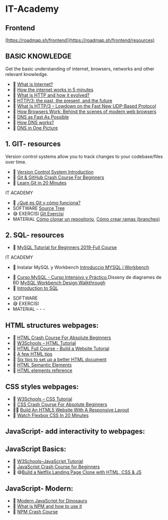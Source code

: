 # IT-Academy

## Frontend
[https://roadmap.sh/frontend](https://roadmap.sh/frontend/resources)

## BASIC KNOWLEDGE
Get the basic understanding of internet, browsers, networks and other relevant knowledge.
* 📓 [What is Internet?](https://roadmap.sh/guides/what-is-internet)
* 🎥 [How the internet works in 5 minutes](https://www.youtube.com/watch?v=7_LPdttKXPc)
* 📓 [What is HTTP and how it evolved?](https://kamranahmed.info/blog/2016/08/13/http-in-depth/)
* 📓 [HTTP/3: the past, the present, and the future](https://blog.cloudflare.com/http3-the-past-present-and-future/)
* 📓 [What Is HTTP/3 – Lowdown on the Fast New UDP-Based Protocol](https://kinsta.com/blog/http3/)
* 📓 [How Browsers Work: Behind the scenes of modern web browsers](https://www.html5rocks.com/en/tutorials/internals/howbrowserswork/)
* 🎥  [DNS as Fast As Possible](https://www.youtube.com/watch?v=Rck3BALhI5c)
* 📓 [How DNS works?](https://howdns.works/)
* 📓 [DNS in One Picture](https://roadmap.sh/guides/dns-in-one-picture)

## 1. GIT- resources	
Version control systems allow you to track changes to your codebase/files over time. 
* 🎥 [Version Control System Introduction](https://www.youtube.com/watch?v=zbKdDsNNOhg)
* 🎥 [Git & GitHub Crash Course For Beginners](https://www.youtube.com/watch?v=SWYqp7iY_Tc)
* 🎥 [Learn Git in 20 Minutes](https://www.youtube.com/watch?v=Y9XZQO1n_7c&feature=youtu.be&t=21)

IT ACADEMY
* 🎥 [¿Qué es Git y cómo funciona?](https://www.youtube.com/watch?v=jGehuhFhtnE)
* SOFTWARE [Source Tree](https://www.sourcetreeapp.com/)
* 😅 EXERCISI [Git Exercisi](https://github.com/dianavile/git-exercici)
* MATERIAL [Cómo clonar un repositorio](https://www.youtube.com/watch?v=FuTeX-bROHc&list=PLUBaUuU7BSi74BSTkZ6nvPGF6e53CWF1n&index=2),	[Cómo crear ramas (branches)](https://www.youtube.com/watch?v=-GJzSHqbVho&list=PLUBaUuU7BSi74BSTkZ6nvPGF6e53CWF1n&index=5)
		
## 2. SQL- resources
* 🎥 [MySQL Tutorial for Beginners 2019-Full Course](https://programmingwithmosh.com/backend/sql-with-mysql-complete-tutorial/)

IT ACADEMY
* 🎥 Instalar MySQL y Workbench [Introduccio MYSQL i Workbench](https://www.youtube.com/watch?v=ouxD_9mMZRc&list=PLUBaUuU7BSi74BSTkZ6nvPGF6e53CWF1n&index=4)
- 🎥 [Curso MySQL - Curso Intensivo y Práctico](https://www.youtube.com/watch?v=e8gaffa3Ca8),Disseny de diagrames de BD [MySQL Workbench Design Walkthrough](https://www.youtube.com/watch?v=w-0IWyAeZ3M)
- 🎥 [Introduction to SQL](https://sqlbolt.com/lesson/introduction)
* SOFTWARE []()
* 😅 EXERCISI []()
* MATERIAL[]()
-[]()
-[]()
-[]()

## HTML structures webpages:
* 📓 [HTML Crash Course For Absolute Beginners](https://www.youtube.com/watch?v=UB1O30fR-EE)
* 📓 [W3Schools – HTML Tutorial](https://www.w3schools.com/html/default.asp)
* 🎥 [HTML Full Course - Build a Website Tutorial](https://www.youtube.com/watch?v=pQN-pnXPaVg)
* 📓 [A few HTML tips](https://hacks.mozilla.org/2016/08/a-few-html-tips/)
* 📓 [Six tips to set up a better HTML document](https://hackernoon.com/six-tips-to-set-up-a-better-html-document-ud1033z3z)
* 📓 [HTML Semantic Elements](https://www.w3schools.com/html/html5_semantic_elements.asp)
* 📓 [HTML elements reference](https://developer.mozilla.org/en-US/docs/Web/HTML/Element)

## CSS styles webpages:
* 📓 [W3Schools – CSS Tutorial](https://www.w3schools.com/css/)
* 🎥 [CSS Crash Course For Absolute Beginners](https://www.youtube.com/watch?v=yfoY53QXEnI)
* 🎥😅 [Build An HTML5 Website With A Responsive Layout](https://www.youtube.com/watch?v=Wm6CUkswsNw)
* 🎥 [Watch Flexbox CSS In 20 Minutes](https://www.youtube.com/watch?v=JJSoEo8JSnc&feature=youtu.be&t=46)

## JavaScript- add interactivity to webpages:
## JavaScript Basics:
* 📓 [W3Schools–JavaScript Tutorial](https://www.w3schools.com/js/)
* 🎥 [JavaScript Crash Course for Beginners](https://www.youtube.com/watch?v=hdI2bqOjy3c&feature=youtu.be&t=2)
* 🎥 😅[Build a Netflix Landing Page Clone with HTML, CSS & JS](https://www.youtube.com/watch?v=P7t13SGytRk&feature=youtu.be&t=22)

## JavaScript- Modern:
* 📓 [Modern JavaScript for Dinosaurs](https://www.w3schools.com/js/)
* 🎥 [What is NPM and how to use it](https://www.youtube.com/watch?v=8Rmj5UY5mJk)
* 🎥 [NPM Crash Course](https://www.youtube.com/watch?v=jHDhaSSKmB0)
